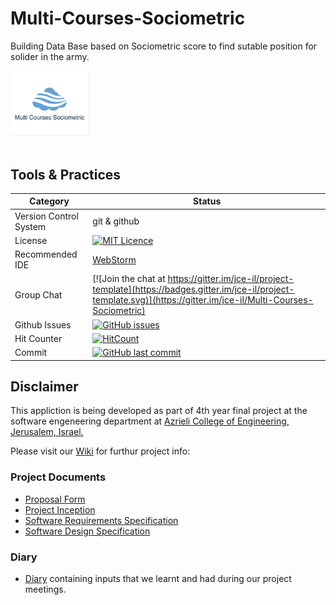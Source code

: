 # Multi-Courses-Sociometric

Building Data Base based on Sociometric score to find sutable position for solider in the army.
<br />
<br />
<img src="https://github.com/AvihaiV/Multi-Courses-Sociometric/blob/master/Material/Pics/Application%20screenshots/Multi%20Courses%20Sociometric%20-%20Logo.jpeg" width="25%"></img>
<br />
<br />


## Tools & Practices

|Category|Status|
|---|---|
| Version Control System| git & github |
| License | [![MIT Licence](https://badges.frapsoft.com/os/mit/mit.svg?v=103)](https://opensource.org/licenses/mit-license.php)| 
| Recommended IDE | [WebStorm](https://www.jetbrains.com/webstorm/) |
| Group Chat | [![Join the chat at https://gitter.im/jce-il/project-template](https://badges.gitter.im/jce-il/project-template.svg)](https://gitter.im/jce-il/Multi-Courses-Sociometric) |
| Github Issues | [![GitHub issues](https://img.shields.io/github/issues/AvihaiV/Multi-Courses-Sociometric.svg?style=flat)](https://github.com/AvihaiV/Multi-Courses-Sociometric/issues) |
| Hit Counter | [![HitCount](http://hits.dwyl.io/AvihaiV/Multi-Courses-Sociometric.svg)](http://hits.dwyl.io/AvihaiV/Multi-Courses-Sociometric) |
| Commit | [![GitHub last commit](https://img.shields.io/github/last-commit/google/skia.svg)](https://github.com/AvihaiV/Multi-Courses-Sociometric)|





## Disclaimer
This appliction is being developed as part of 4th year final project at the software engeneering department at [Azrieli College of Engineering, Jerusalem, Israel.](http://english.jce.ac.il/)

Please visit our [Wiki](https://github.com/AvihaiV/Multi-Courses-Sociometric/wiki) for furthur project info: 


### Project Documents
- [Proposal Form](https://github.com/AvihaiV/Multi-Courses-Sociometric/blob/master/Material/Forms/%D7%98%D7%95%D7%A4%D7%A1%20%D7%94%D7%A6%D7%A2%D7%94%20-%20%D7%A1%D7%95%D7%A6%D7%99%D7%95%D7%9E%D7%98%D7%A8%D7%99%20%D7%9E%D7%A8%D7%95%D7%91%D7%94%20%D7%A7%D7%95%D7%A8%D7%A1%D7%99%D7%9D%20.pdf)
- [Project Inception](../../wiki/inception)
- [Software Requirements Specification](../../wiki/srs)
- [Software Design Specification](../../wiki/sds)

### Diary
- [Diary](https://github.com/AvihaiV/Multi-Courses-Sociometric/wiki/Project-Diary) containing inputs that we learnt and had during our project meetings.




